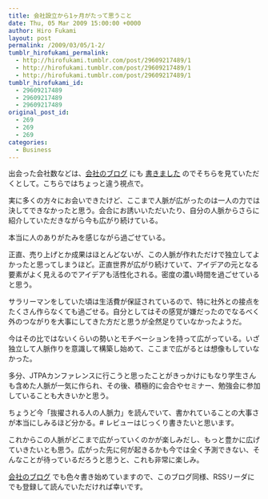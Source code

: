 ```yaml
---
title: 会社設立から1ヶ月がたって思うこと
date: Thu, 05 Mar 2009 15:00:00 +0000
author: Hiro Fukami
layout: post
permalink: /2009/03/05/1-2/
tumblr_hirofukami_permalink:
  - http://hirofukami.tumblr.com/post/29609217489/1
  - http://hirofukami.tumblr.com/post/29609217489/1
  - http://hirofukami.tumblr.com/post/29609217489/1
tumblr_hirofukami_id:
  - 29609217489
  - 29609217489
  - 29609217489
original_post_id:
  - 269
  - 269
  - 269
categories:
  - Business
---
```

<div class="section">
  <p>
    出会った会社数などは、<a href="http://www.shakesoul.net/?cat=3" target="_blank">会社のブログ</a> にも <a href="http://www.shakesoul.net/?p=353" target="_blank">書きました</a> のでそちらを見ていただくとして。こちらではちょっと違う視点で。
  </p>
  
  <p>
    実に多くの方々にお会いできたけど、ここまで人脈が広がったのは一人の力では決してできなかったと思う。会合にお誘いいただいたり、自分の人脈からさらに紹介していただきながら今も広がり続けている。
  </p>
  
  <p>
    本当に人のありがたみを感じながら過ごせている。
  </p>
  
  <p>
    正直、売り上げとか成果はほとんどないが、この人脈が作れただけで独立してよかったと思ってしまうほど。正直世界が広がり続けていて、アイデアの元となる要素がよく見えるのでアイデアも活性化される。密度の濃い時間を過ごせていると思う。
  </p>
  
  <p>
    サラリーマンをしていた頃は生活費が保証されているので、特に社外との接点をたくさん作らなくても過ごせる。自分としてはその感覚が嫌だったのでなるべく外のつながりを大事にしてきた方だと思うが全然足りていなかったようだ。
  </p>
  
  <p>
    今はその比ではないくらいの勢いとモチベーションを持って広がっている。いざ独立して人脈作りを意識して構築し始めて、ここまで広がるとは想像もしていなかった。
  </p>
  
  <p>
    多分、JTPAカンファレンスに行こうと思ったことがきっかけにもなり学生さんも含めた人脈が一気に作られ、その後、積極的に会合やセミナー、勉強会に参加していることも大きいかと思う。
  </p>
  
  <p>
    ちょうど今「抜擢される人の人脈力」を読んでいて、書かれていることの大事さが本当にしみるほど分かる。# レビューはじっくり書きたいと思います。
  </p>
  
  <p>
    これからこの人脈がどこまで広がっていくのかが楽しみだし、もっと豊かに広げていきたいとも思う。広がった先に何が起きるかも今では全く予測できない、そんなことが待っているだろうと思うと、これも非常に楽しみ。
  </p>
  
  <p>
    <a href="http://www.shakesoul.net/?cat=3" target="_blank">会社のブログ</a> でも色々書き始めていますので、このブログ同様、RSSリーダにでも登録して読んでいただければ幸いです。
  </p>
</div>